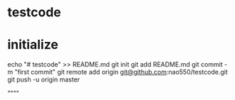 # testcode

# initialize
echo "# testcode" >> README.md
git init
git add README.md
git commit -m "first commit"
git remote add origin git@github.com:nao550/testcode.git
git push -u origin master

""""
